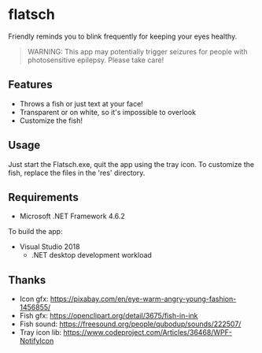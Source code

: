 flatsch
=======

Friendly reminds you to blink frequently for keeping your eyes healthy.

> WARNING: This app may potentially trigger seizures for people with photosensitive epilepsy. Please take care!

Features
--------

* Throws a fish or just text at your face!
* Transparent or on white, so it's impossible to overlook
* Customize the fish!

Usage
-----

Just start the Flatsch.exe, quit the app using the tray icon.
To customize the fish, replace the files in the 'res' directory.

Requirements
------------

* Microsoft .NET Framework 4.6.2

To build the app:

* Visual Studio 2018
  * .NET desktop development workload

Thanks
------

* Icon gfx: https://pixabay.com/en/eye-warm-angry-young-fashion-1456855/
* Fish gfx: https://openclipart.org/detail/3675/fish-in-ink
* Fish sound: https://freesound.org/people/qubodup/sounds/222507/
* Tray icon lib: https://www.codeproject.com/Articles/36468/WPF-NotifyIcon
